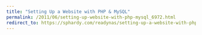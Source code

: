 ```yaml
---
title: "Setting Up a Website with PHP & MySQL"
permalink: /2011/06/setting-up-website-with-php-mysql_6972.html
redirect_to: https://sphardy.com/readynas/setting-up-a-website-with-php-mysql/
---
```

